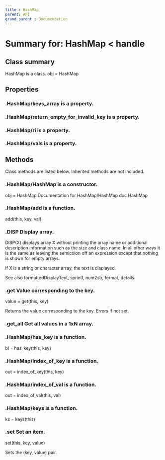 ```yaml
---
title : HashMap
parent: API
grand_parent : Documentation
---
```

# Summary for: **HashMap**  < handle

## Class summary

HashMap is a class.
obj = HashMap

## Properties

### .HashMap/**keys_array** is a property.

### .HashMap/**return_empty_for_invalid_key** is a property.

### .HashMap/**ri** is a property.

### .HashMap/**vals** is a property.


## Methods

Class methods are listed below. Inherited methods are not included.

### .**HashMap**/HashMap is a constructor.
obj = HashMap
Documentation for HashMap/HashMap
doc HashMap

### .HashMap/**add** is a function.
add(this, key, val)

### .DISP Display array.
DISP(X) displays array X without printing the array name or
additional description information such as the size and class name.
In all other ways it is the same as leaving the semicolon off an
expression except that nothing is shown for empty arrays.

If X is a string or character array, the text is displayed.

See also formattedDisplayText, sprintf, num2str, format, details.

### .**get** Value corresponding to the key.

value = get(this, key)

Returns the value corresponding to the key. Errors if not
set.

### .**get_all** Get all values in a 1xN array.

### .HashMap/**has_key** is a function.
bl = has_key(this, key)

### .HashMap/**index_of_key** is a function.
out = index_of_key(this, key)

### .HashMap/**index_of_val** is a function.
out = index_of_val(this, val)

### .HashMap/**keys** is a function.
ks = keys(this)

### .**set** Set an item.

set(this, key, value)

Sets the (key, value) pair.


